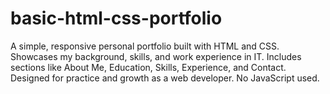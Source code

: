 # basic-html-css-portfolio
A simple, responsive personal portfolio built with HTML and CSS. Showcases my background, skills, and work experience in IT. Includes sections like About Me, Education, Skills, Experience, and Contact. Designed for practice and growth as a web developer. No JavaScript used.
